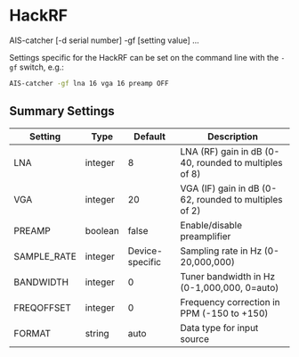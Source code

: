 # HackRF

<div class="command-container">
      <div class="command-syntax">
        <span class="cmd-name">AIS-catcher</span>
        [<span class="cmd-flag">-d</span> <span class="cmd-value">serial number</span>]
        <span class="cmd-flag">-gf</span>
        [<span class="cmd-setting">setting</span> <span class="cmd-value">value</span>]
        ...
    </div>
</div>

Settings specific for the HackRF can be set on the command line with the ```-gf``` switch, e.g.:

```bash
AIS-catcher -gf lna 16 vga 16 preamp OFF
```
## Summary Settings

| Setting | Type | Default | Description |
|---------|------|---------|-------------|
| <span class="cmd-setting">LNA</span> | integer | <span class="cmd-value">8</span> | LNA (RF) gain in dB (0-40, rounded to multiples of 8) |
| <span class="cmd-setting">VGA</span> | integer | <span class="cmd-value">20</span> | VGA (IF) gain in dB (0-62, rounded to multiples of 2) |
| <span class="cmd-setting">PREAMP</span> | boolean | <span class="cmd-value">false</span> | Enable/disable preamplifier |
| <span class="cmd-setting">SAMPLE_RATE</span> | integer | <span class="cmd-value">Device-specific</span> | Sampling rate in Hz (0-20,000,000) |
| <span class="cmd-setting">BANDWIDTH</span> | integer | <span class="cmd-value">0</span> | Tuner bandwidth in Hz (0-1,000,000, 0=auto) |
| <span class="cmd-setting">FREQOFFSET</span> | integer | <span class="cmd-value">0</span> | Frequency correction in PPM (-150 to +150) |
| <span class="cmd-setting">FORMAT</span> | string | <span class="cmd-value">auto</span> | Data type for input source |
